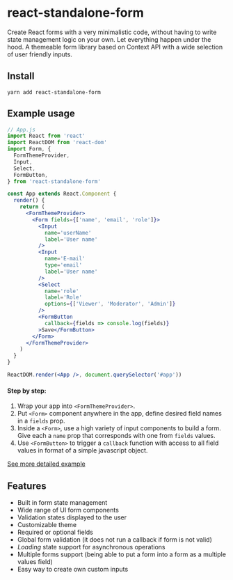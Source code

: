 # react-standalone-form

Create React forms with a very minimalistic code, without having to write state
management logic on your own. Let everything happen under the hood. A themeable
form library based on Context API with a wide selection of user friendly inputs.

## Install

```
yarn add react-standalone-form
```

## Example usage

```jsx
// App.js
import React from 'react'
import ReactDOM from 'react-dom'
import Form, {
  FormThemeProvider,
  Input,
  Select,
  FormButton,
} from 'react-standalone-form'

const App extends React.Component {
  render() {
    return (
      <FormThemeProvider>
        <Form fields={['name', 'email', 'role']}>
          <Input
            name='userName'
            label='User name'
          />
          <Input
            name='E-mail'
            type='email'
            label='User name'
          />
          <Select
            name='role'
            label='Role'
            options={['Viewer', 'Moderator', 'Admin']}
          />
          <FormButton
            callback={fields => console.log(fields)}
          >Save</FormButton>
        </Form>
      </FormThemeProvider>
    )
  }
}

ReactDOM.render(<App />, document.querySelector('#app'))
```

#### Step by step:

1. Wrap your app into `<FormThemeProvider>`.
2. Put `<Form>` component anywhere in the app, define desired field names in a `fields` prop.
3. Inside a `<Form>`, use a high variety of input components to build a form. Give each a `name` prop that corresponds with one from `fields` values.
4. Use `<FormButton>` to trigger a `callback` function with access to all field values in format of a simple javascript object.

[See more detailed example](https://codesandbox.io/)

## Features

* Built in form state management
* Wide range of UI form components
* Validation states displayed to the user
* Customizable theme
* Required or optional fields
* Global form validation (it does not run a callback if form is not valid)
* *Loading* state support for asynchronous operations
* Multiple forms support (being able to put a form into a form as a multiple values field)
* Easy way to create own custom inputs
